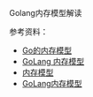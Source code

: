 Golang内存模型解读

















参考资料：

- [Go的内存模型](https://studygolang.com/articles/1597)
- [GoLang 内存模型](https://jin-yang.github.io/post/golang-concept-memory-module-introduce.html)
- [内存模型](https://tiancaiamao.gitbooks.io/go-internals/content/zh/10.1.html)
- [GoLang内存模型](http://ifeve.com/golang-mem/)